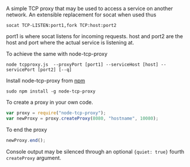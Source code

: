 A simple TCP proxy that may be used to access a service on another network. An extensible replacement for socat when used thus
```
socat TCP-LISTEN:port1,fork TCP:host:port2
```
port1 is where socat listens for incoming requests. host and port2 are the host and port where the actual service is listening at.

To achieve the same with node-tcp-proxy
```
node tcpproxy.js  --proxyPort [port1] --serviceHost [host] --servicePort [port2] [--q]
```

Install node-tcp-proxy from [npm](https://www.npmjs.com/package/node-tcp-proxy)
```
sudo npm install -g node-tcp-proxy
```

To create a proxy in your own code.
```javascript
var proxy = require("node-tcp-proxy");
var newProxy = proxy.createProxy(8080, "hostname", 10080);
```

To end the proxy
```javascript
newProxy.end();
```

Console output may be silenced through an optional `{quiet: true}` fourth `createProxy` argument.
